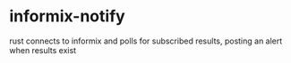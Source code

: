 # informix-notify
rust connects to informix and polls for subscribed results, posting an alert when results exist
